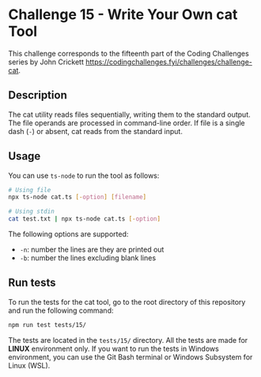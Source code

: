 # Challenge 15 - Write Your Own cat Tool

This challenge corresponds to the fifteenth part of the Coding Challenges series by John Crickett https://codingchallenges.fyi/challenges/challenge-cat.

## Description

The cat utility reads files sequentially, writing them to the standard output.
The file operands are processed in command-line order. If file is a single dash (`-`) or absent, cat reads from the standard input.

## Usage

You can use `ts-node` to run the tool as follows:

```bash
# Using file
npx ts-node cat.ts [-option] [filename]

# Using stdin
cat test.txt | npx ts-node cat.ts [-option]
```

The following options are supported:

- `-n`: number the lines are they are printed out
- `-b`: number the lines excluding blank lines

## Run tests

To run the tests for the cat tool, go to the root directory of this repository and run the following command:

```bash
npm run test tests/15/
```

The tests are located in the `tests/15/` directory. All the tests are made for **LINUX** environment only. If you want to run the tests in Windows environment, you can use the Git Bash terminal or Windows Subsystem for Linux (WSL).
